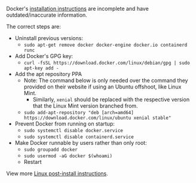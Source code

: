 Docker's [installation instructions](https://docs.docker.com/engine/install/ubuntu/#install-using-the-repository) are incomplete and have outdated/inaccurate information.

The correct steps are:

* Uninstall previous versions:
    - `sudo apt-get remove docker docker-engine docker.io containerd runc`
* Add Docker's GPG key:
    - `curl -fsSL https://download.docker.com/linux/debian/gpg | sudo apt-key add -`
* Add the apt repository PPA
    - Note: The command below is only needed over the command they provided on their website if using an Ubuntu offshoot, like Linux Mint.
        + Similarly, `xenial` should be replaced with the respective version that the Linux Mint version branched from.
    - `sudo add-apt-repository "deb [arch=amd64] https://download.docker.com/linux/ubuntu xenial stable"`
* Prevent Docker from running on startup:
    - `sudo systemctl disable docker.service`
    - `sudo systemctl disable containerd.service`
* Make Docker runnable by users rather than only root:
    - `sudo groupadd docker`
    - `sudo usermod -aG docker $(whoami)`
    - Restart

View more [Linux post-install instructions](https://docs.docker.com/engine/install/linux-postinstall/).
